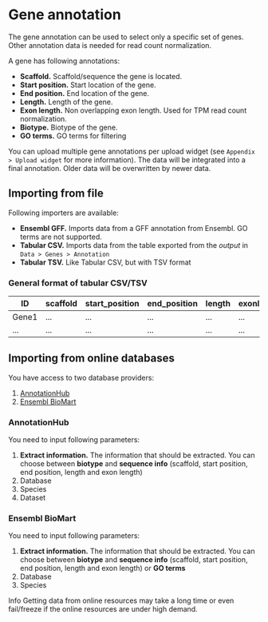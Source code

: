 # Gene annotation

The gene annotation can be used to select only a specific set of genes. Other annotation
data is needed for read count normalization.

A gene has following annotations:

* **Scaffold.** Scaffold/sequence the gene is located.
* **Start position.** Start location of the gene.
* **End position.** End location of the gene.
* **Length.** Length of the gene.
* **Exon length.** Non overlapping exon length. Used for TPM read count normalization.
* **Biotype.** Biotype of the gene.
* **GO terms.** GO terms for filtering


You can upload multiple gene annotations per upload widget (see `Appendix > Upload widget` for more information).
The data will be integrated into a final annotation. Older data will be overwritten by newer data.

## Importing from file

Following importers are available:

* **Ensembl GFF.** Imports data from a GFF annotation from Ensembl. GO terms are not supported.
* **Tabular CSV.** Imports data from the table exported from the *output* in `Data > Genes > Annotation`
* **Tabular TSV.** Like Tabular CSV, but with TSV format

### General format of tabular CSV/TSV

| ID    | scaffold | start_position | end_position | length | exonlength | biotype | go_terms |
|-------|----------|----------------|--------------|--------|------------|---------|----------|
| Gene1 | ...      | ...            | ...          | ...    | ...        | ...     | term1|term2|...      |
| ...   | ...      | ...            | ...          | ...    | ...        | ...     | ...      |

## Importing from online databases

You have access to two database providers:

1. [AnnotationHub](https://bioconductor.org/packages/release/bioc/html/AnnotationHub.html)
2. [Ensembl BioMart](http://www.ensembl.org/biomart/)

### AnnotationHub

You need to input following parameters:

1. **Extract information.** The information that should be extracted. You can choose between **biotype** and **sequence info** (scaffold,
  start position, end position, length and exon length)
2. Database
3. Species
4. Dataset

### Ensembl BioMart

You need to input following parameters:

1. **Extract information.** The information that should be extracted. You can choose between **biotype** and **sequence info** (scaffold,
  start position, end position, length and exon length) or **GO terms**
2. Database
3. Species

<div class="well help-box">
<label>Info</label>  Getting data from online resources may take a long time or even fail/freeze if the online resources are under high demand.
</div>
